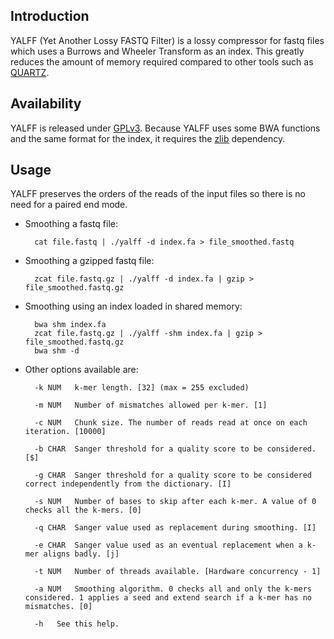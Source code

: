 ## Introduction

YALFF (Yet Another Lossy FASTQ Filter) is a lossy compressor for fastq files which uses a Burrows and Wheeler Transform as an index.
This greatly reduces the amount of memory required compared to other tools such as [QUARTZ][1].

## Availability

YALFF is released under [GPLv3][2].
Because YALFF uses some BWA functions and the same format for the index, it requires the [zlib][3] dependency.

## Usage

YALFF preserves the orders of the reads of the input files so there is no need for a paired end mode.

* Smoothing a fastq file:
    
        cat file.fastq | ./yalff -d index.fa > file_smoothed.fastq
    
* Smoothing a gzipped fastq file:

        zcat file.fastq.gz | ./yalff -d index.fa | gzip > file_smoothed.fastq.gz
        
* Smoothing using an index loaded in shared memory:

        bwa shm index.fa
        zcat file.fastq.gz | ./yalff -shm index.fa | gzip > file_smoothed.fastq.gz
        bwa shm -d
        
* Other options available are:

        -k NUM	 k-mer length. [32] (max = 255 excluded)

        -m NUM	 Number of mismatches allowed per k-mer. [1]

        -c NUM	 Chunk size. The number of reads read at once on each iteration. [10000]

        -b CHAR	 Sanger threshold for a quality score to be considered. [$]

        -g CHAR	 Sanger threshold for a quality score to be considered correct independently from the dictionary. [I]

        -s NUM	 Number of bases to skip after each k-mer. A value of 0 checks all the k-mers. [0]

        -q CHAR	 Sanger value used as replacement during smoothing. [I]

        -e CHAR	 Sanger value used as an eventual replacement when a k-mer aligns badly. [j]

        -t NUM	 Number of threads available. [Hardware concurrency - 1]
        
        -a NUM	 Smoothing algorithm. 0 checks all and only the k-mers considered. 1 applies a seed and extend search if a k-mer has no mismatches. [0]

        -h	 See this help.

[1]: http://cb.csail.mit.edu/cb/quartz
[2]: http://en.wikipedia.org/wiki/GNU_General_Public_License
[3]: http://zlib.net
